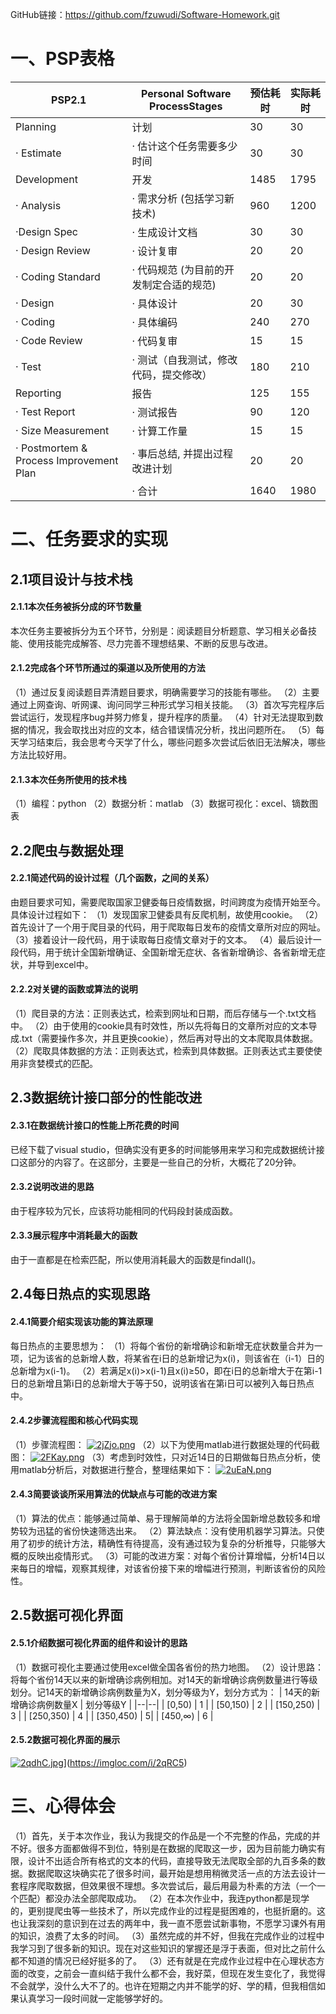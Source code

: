 ﻿GitHub链接：https://github.com/fzuwudi/Software-Homework.git
# 一、PSP表格
| PSP2.1 |Personal Software ProcessStages  |预估耗时|实际耗时|
|--|--|--|--|
|Planning  |计划  |30|30|
|· Estimate | · 估计这个任务需要多少时间|30|30
|Development|开发|1485|1795
|· Analysis|· 需求分析 (包括学习新技术)|960|1200
|·Design Spec| · 生成设计文档|30|30|
|· Design Review|· 设计复审|20|20
|· Coding Standard|· 代码规范 (为目前的开发制定合适的规范)|20|20|
|· Design |· 具体设计|20|30
|· Coding|· 具体编码|240|270
|· Code Review |· 代码复审|15|15
|· Test|· 测试（自我测试，修改代码，提交修改）|180|210
|Reporting |报告|125|155
|· Test Report|· 测试报告|90|120
|· Size Measurement |· 计算工作量|15|15
|· Postmortem & Process Improvement Plan|· 事后总结, 并提出过程改进计划|20|20
||· 合计|1640|1980
# 二、任务要求的实现

## 2.1项目设计与技术栈

#### 2.1.1本次任务被拆分成的环节数量
本次任务主要被拆分为五个环节，分别是：阅读题目分析题意、学习相关必备技能、使用技能完成解答、尽力完善不理想结果、不断的反思与改进。

#### 2.1.2完成各个环节所通过的渠道以及所使用的方法
（1）通过反复阅读题目弄清题目要求，明确需要学习的技能有哪些。
（2）主要通过上网查询、听网课、询问同学三种形式学习相关技能。
（3）首次写完程序后尝试运行，发现程序bug并努力修复，提升程序的质量。
（4）针对无法提取到数据的情况，我会取找出对应的文本，结合错误情况分析，找出问题所在。
（5）每天学习结束后，我会思考今天学了什么，哪些问题多次尝试后依旧无法解决，哪些方法比较好用。

#### 2.1.3本次任务所使用的技术栈
（1）编程：python
（2）数据分析：matlab
（3）数据可视化：excel、镝数图表
## 2.2爬虫与数据处理

#### 2.2.1简述代码的设计过程（几个函数，之间的关系）
由题目要求可知，需要爬取国家卫健委每日疫情数据，时间跨度为疫情开始至今。具体设计过程如下：
（1）发现国家卫健委具有反爬机制，故使用cookie。
（2）首先设计了一个用于爬目录的代码，用于爬取每日发布的疫情文章所对应的网址。
（3）接着设计一段代码，用于读取每日疫情文章对于的文本。
（4）最后设计一段代码，用于统计全国新增确证、全国新增无症状、各省新增确诊、各省新增无症状，并导到excel中。

#### 2.2.2对关键的函数或算法的说明
（1）爬目录的方法：正则表达式，检索到网址和日期，而后存储与一个.txt文档中。
（2）由于使用的cookie具有时效性，所以先将每日的文章所对应的文本导成.txt（需要操作多次，并且更换cookie），然后再对导出的文本爬取具体数据。
（2）爬取具体数据的方法：正则表达式，检索到具体数据。正则表达式主要使使用非贪婪模式的匹配。

## 2.3数据统计接口部分的性能改进

#### 2.3.1在数据统计接口的性能上所花费的时间
已经下载了visual studio，但确实没有更多的时间能够用来学习和完成数据统计接口这部分的内容了。在这部分，主要是一些自己的分析，大概花了20分钟。

#### 2.3.2说明改进的思路
由于程序较为冗长，应该将功能相同的代码段封装成函数。

#### 2.3.3展示程序中消耗最大的函数
由于一直都是在检索匹配，所以使用消耗最大的函数是findall()。

## 2.4每日热点的实现思路

#### 2.4.1简要介绍实现该功能的算法原理
每日热点的主要思想为：
（1）将每个省份的新增确诊和新增无症状数量合并为一项，记为该省的总新增人数，将某省在i日的总新增记为x(i)，则该省在（i-1）日的总新增为x(i-1)。
（2）若满足x(i)>x(i-1)且x(i)≥50，即在i日的总新增大于在第i-1日的总新增且第i日的总新增大于等于50，说明该省在第i日可以被列入每日热点中。

#### 2.4.2步骤流程图和核心代码实现
（1）步骤流程图：
[![2jZjo.png](https://img-blog.csdnimg.cn/img_convert/eb10498f335de908dbfb6e506b40894e.png)](https://imgloc.com/i/2jZjo)
（2）以下为使用matlab进行数据处理的代码截图：
[![2FKay.png](https://img-blog.csdnimg.cn/img_convert/fd6350eb408565c963f9d73788e06405.png)](https://imgloc.com/i/2FKay)
（3）考虑到时效性，只对近14日的日期做每日热点分析，使用matlab分析后，对数据进行整合，整理结果如下：
[![2uEaN.png](https://img-blog.csdnimg.cn/img_convert/30df3375dc883defd1230448e7f1b628.png)](https://imgloc.com/i/2uEaN)

#### 2.4.3简要谈谈所采用算法的优缺点与可能的改进方案
（1）算法的优点：能够通过简单、易于理解简单的方法将全国新增总数较多和增势较为迅猛的省份快速筛选出来。
（2）算法缺点：没有使用机器学习算法。只使用了初步的统计方法，精确性有待提高，没有通过较为复杂的分析推导，只能够大概的反映出疫情形式。
（3）可能的改进方案：对每个省份计算增幅，分析14日以来每日的增幅，观察其规律，对该省份接下来的增幅进行预测，判断该省份的风险性。

## 2.5数据可视化界面

#### 2.5.1介绍数据可视化界面的组件和设计的思路
（1）数据可视化主要通过使用excel做全国各省份的热力地图。
（2）设计思路：将每个省份14天以来的新增确诊病例相加。对14天的新增确诊病例数量进行等级划分。记14天的新增确诊病例数量为X，划分等级为Y，划分方式为：
| 14天的新增确诊病例数量X | 划分等级Y |
|--|--|
| [0,50) | 1 |
| [50,150) | 2 |
|  [150,250) | 3 |
 |  [250,350) | 4 |
   | [350,450) | 5|
  |   [450,∞) | 6 |

#### 2.5.2数据可视化界面的展示
[![2qdhC.jpg](https://img-blog.csdnimg.cn/img_convert/07df321fb51f1d8c078c4f4176d15f98.jpeg)](https://imgloc.com/i/2qdhC)](https://imgloc.com/i/2qRC5)

# 三、心得体会
（1）首先，关于本次作业，我认为我提交的作品是一个不完整的作品，完成的并不好。很多方面都做得不到位，特别是在数据的爬取这一步，因为目前能力确实有限，设计不出适合所有格式的文本的代码，直接导致无法爬取全部的九百多条的数据。数据爬取这块确实花了很多时间，最开始是想用稍微灵活一点的方法去设计一套程序爬取数据，但效果很不理想。多次尝试后，最后用最为朴素的方法（一个一个匹配）都没办法全部爬取成功。
（2）在本次作业中，我连python都是现学的，更别提爬虫等一些技术了，所以完成作业的过程是挺困难的，也挺折磨的。这也让我深刻的意识到在过去的两年中，我一直不愿尝试新事物，不愿学习课外有用的知识，浪费了太多的时间。
（3）虽然完成的并不好，但我在完成作业的过程中我学习到了很多新的知识。现在对这些知识的掌握还是浮于表面，但对比之前什么都不知道的情况已经好挺多的了。
（3）还有就是在完成作业过程中在心理状态方面的改变，之前会一直纠结于我什么都不会，我好菜，但现在发生变化了，我觉得不会就学，没什么大不了的。也许在短期之内并不能学的好、学的精，但我相信如果认真学习一段时间就一定能够学好的。 
